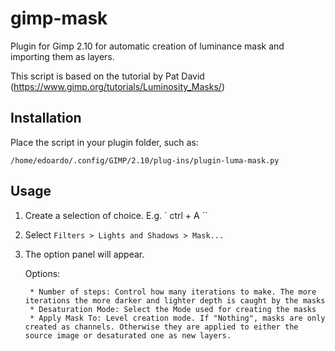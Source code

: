 # gimp-mask
Plugin for Gimp 2.10 for automatic creation of luminance mask and importing them as layers.

This script is based on the tutorial by Pat David (https://www.gimp.org/tutorials/Luminosity_Masks/)
## Installation

Place the script in your plugin folder, such as:

`/home/edoardo/.config/GIMP/2.10/plug-ins/plugin-luma-mask.py `


## Usage

1) Create a selection of choice. E.g.
` ctrl + A ``
2) Select `Filters > Lights and Shadows > Mask...`
3) The option panel will appear.

    Options:

        * Number of steps: Control how many iterations to make. The more iterations the more darker and lighter depth is caught by the masks
        * Desaturation Mode: Select the Mode used for creating the masks
        * Apply Mask To: Level creation mode. If "Nothing", masks are only created as channels. Otherwise they are applied to either the source image or desaturated one as new layers.


